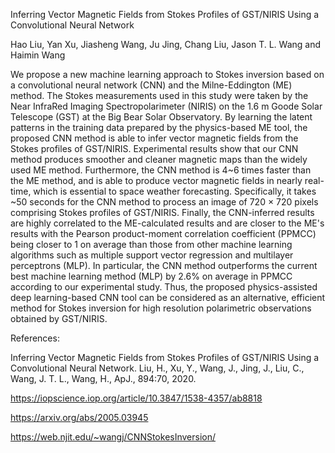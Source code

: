 Inferring Vector Magnetic Fields from Stokes Profiles of GST/NIRIS Using a Convolutional Neural Network

Hao Liu, Yan Xu, Jiasheng Wang, Ju Jing, Chang Liu, Jason T. L. Wang and Haimin Wang

We propose a new machine learning approach to Stokes inversion based on a convolutional neural network (CNN) 
and the Milne-Eddington (ME) method. 
The Stokes measurements used in this study were taken by the Near InfraRed Imaging Spectropolarimeter (NIRIS) 
on the 1.6 m Goode Solar Telescope (GST) at the Big Bear Solar Observatory. 
By learning the latent patterns in the training data prepared by the physics-based ME tool, 
the proposed CNN method is able to infer vector magnetic fields from the Stokes profiles of GST/NIRIS. 
Experimental results show that our CNN method produces smoother and cleaner magnetic maps than the widely used ME method. 
Furthermore, the CNN method is 4~6 times faster than the ME method, 
and is able to produce vector magnetic fields in nearly real-time, 
which is essential to space weather forecasting. 
Specifically, it takes ~50 seconds for the CNN method to process an image of 720 × 720 pixels 
comprising Stokes profiles of GST/NIRIS. 
Finally, the CNN-inferred results are highly correlated to the ME-calculated results 
and are closer to the ME's results with the Pearson product-moment correlation coefficient (PPMCC) 
being closer to 1 on average than those from other machine learning algorithms 
such as multiple support vector regression and multilayer perceptrons (MLP). 
In particular, the CNN method outperforms the current best machine learning method (MLP) 
by 2.6% on average in PPMCC according to our experimental study. 
Thus, the proposed physics-assisted deep learning-based CNN tool can be considered as an alternative, 
efficient method for Stokes inversion for high resolution polarimetric observations obtained by GST/NIRIS.

References:

Inferring Vector Magnetic Fields from Stokes Profiles of GST/NIRIS Using a Convolutional Neural Network. 
Liu, H., Xu, Y., Wang, J., Jing, J., Liu, C., Wang, J. T. L., Wang, H., ApJ., 894:70, 2020.

<a href="https://iopscience.iop.org/article/10.3847/1538-4357/ab8818" target="_blank">https://iopscience.iop.org/article/10.3847/1538-4357/ab8818</a>


<a href="https://arxiv.org/abs/2005.03945" target="_blank">https://arxiv.org/abs/2005.03945</a>


<a href="https://web.njit.edu/~wangj/CNNStokesInversion/" target="_blank">https://web.njit.edu/~wangj/CNNStokesInversion/</a>

